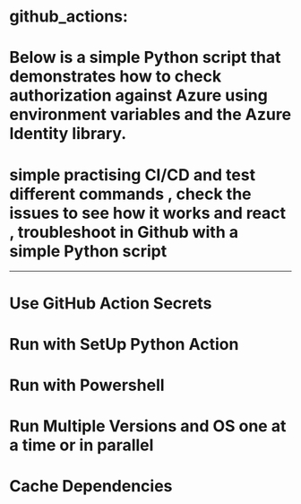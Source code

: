 # github_actions: 
# Below is a simple Python script that demonstrates how to check authorization against Azure using environment variables and the Azure Identity library. 
# simple practising  CI/CD  and test different  commands ,  check the  issues to see how it works and react , troubleshoot in Github with a simple Python script
-----------------------------------------------------------------------------------------------------------------------------------------------------------------
# Use GitHub Action Secrets
# Run with SetUp Python Action
# Run with Powershell
# Run Multiple Versions and OS  one at a time or in parallel
# Cache Dependencies


